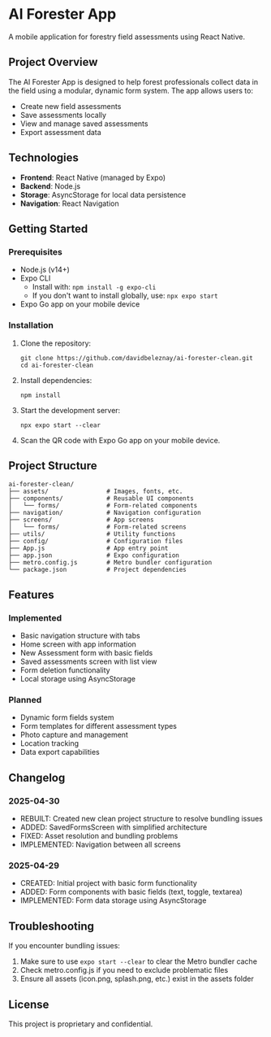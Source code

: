 # AI Forester App

A mobile application for forestry field assessments using React Native.

## Project Overview

The AI Forester App is designed to help forest professionals collect data in the field using a modular, dynamic form system. The app allows users to:

- Create new field assessments
- Save assessments locally
- View and manage saved assessments
- Export assessment data

## Technologies

- **Frontend**: React Native (managed by Expo)
- **Backend**: Node.js
- **Storage**: AsyncStorage for local data persistence
- **Navigation**: React Navigation

## Getting Started

### Prerequisites

- Node.js (v14+)
- Expo CLI
  - Install with: `npm install -g expo-cli`
  - If you don't want to install globally, use: `npx expo start`
- Expo Go app on your mobile device

### Installation

1. Clone the repository:
   ```
   git clone https://github.com/davidbeleznay/ai-forester-clean.git
   cd ai-forester-clean
   ```

2. Install dependencies:
   ```
   npm install
   ```

3. Start the development server:
   ```
   npx expo start --clear
   ```

4. Scan the QR code with Expo Go app on your mobile device.

## Project Structure

```
ai-forester-clean/
├── assets/                # Images, fonts, etc.
├── components/            # Reusable UI components
│   └── forms/             # Form-related components
├── navigation/            # Navigation configuration
├── screens/               # App screens
│   └── forms/             # Form-related screens
├── utils/                 # Utility functions
├── config/                # Configuration files
├── App.js                 # App entry point
├── app.json               # Expo configuration
├── metro.config.js        # Metro bundler configuration
└── package.json           # Project dependencies
```

## Features

### Implemented
- Basic navigation structure with tabs
- Home screen with app information
- New Assessment form with basic fields
- Saved assessments screen with list view
- Form deletion functionality
- Local storage using AsyncStorage

### Planned
- Dynamic form fields system
- Form templates for different assessment types
- Photo capture and management
- Location tracking
- Data export capabilities

## Changelog

### 2025-04-30
- REBUILT: Created new clean project structure to resolve bundling issues
- ADDED: SavedFormsScreen with simplified architecture
- FIXED: Asset resolution and bundling problems
- IMPLEMENTED: Navigation between all screens

### 2025-04-29
- CREATED: Initial project with basic form functionality
- ADDED: Form components with basic fields (text, toggle, textarea)
- IMPLEMENTED: Form data storage using AsyncStorage

## Troubleshooting

If you encounter bundling issues:

1. Make sure to use `expo start --clear` to clear the Metro bundler cache
2. Check metro.config.js if you need to exclude problematic files
3. Ensure all assets (icon.png, splash.png, etc.) exist in the assets folder

## License

This project is proprietary and confidential.
